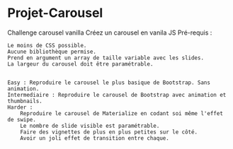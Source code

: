 # Projet-Carousel

Challenge carousel vanilla
Créez un carousel en vanila JS
Pré-requis :

    Le moins de CSS possible.
    Aucune bibliothèque permise.
    Prend en argument un array de taille variable avec les slides.
    La largeur du carousel doit être paramétrable.


    Easy : Reproduire le carousel le plus basique de Bootstrap. Sans animation.
    Intermediaire : Reproduire le carousel de Bootstrap avec animation et thumbnails.
    Harder :
        Reproduire le carousel de Materialize en codant soi même l'effet de swipe.
        Le nombre de slide visible est paramétrable.
        Faire des vignettes de plus en plus petites sur le côté.
        Avoir un joli effet de transition entre chaque.
